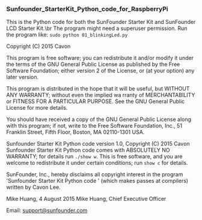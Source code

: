 ### Sunfounder_StarterKit_Python_code_for_RaspberryPi
This is the Python code for both the SunFounder Starter Kit and SunFounder LCD Starter Kit.\br
The program might need a superuser permission. Run the program like:
  `sudo python 01_blinkingLed.py`

Copyright (C) 2015 Cavon

This program is free software; you can redistribute it and/or modify
it under the terms of the GNU General Public License as published by
the Free Software Foundation; either version 2 of the License, or
(at your option) any later version.

This program is distributed in the hope that it will be useful,
but WITHOUT ANY WARRANTY; without even the implied wa rranty of
MERCHANTABILITY or FITNESS FOR A PARTICULAR PURPOSE. See the
GNU General Public License for more details.

You should have received a copy of the GNU General Public License along
with this program; if not, write to the Free Software Foundation, Inc.,
51 Franklin Street, Fifth Floor, Boston, MA 02110-1301 USA.

Sunfounder Starter Kit Python code version 1.0, Copyright (C) 2015 Cavon
Sunfounder Starter Kit Python code comes with ABSOLUTELY NO WARRANTY; for details run  `./show w`.
This is free software, and you are welcome to redistribute it
under certain conditions; run `show c` for details.

SunFounder, Inc., hereby disclaims all copyright interest in the program
'Sunfounder Starter Kit Python code ' (which makes passes at compilers) written by Cavon Lee.

Mike Huang, 4 August 2015
Mike Huang, Chief Executive Officer

Email: support@sunfounder.com
